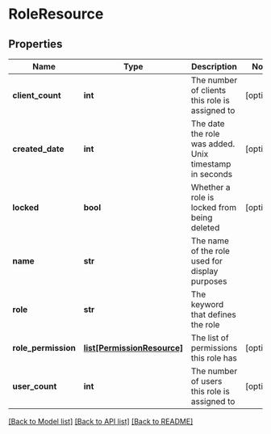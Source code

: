 # RoleResource

## Properties
Name | Type | Description | Notes
------------ | ------------- | ------------- | -------------
**client_count** | **int** | The number of clients this role is assigned to | [optional] 
**created_date** | **int** | The date the role was added. Unix timestamp in seconds | [optional] 
**locked** | **bool** | Whether a role is locked from being deleted | [optional] 
**name** | **str** | The name of the role used for display purposes | 
**role** | **str** | The keyword that defines the role | 
**role_permission** | [**list[PermissionResource]**](PermissionResource.md) | The list of permissions this role has | [optional] 
**user_count** | **int** | The number of users this role is assigned to | [optional] 

[[Back to Model list]](../README.md#documentation-for-models) [[Back to API list]](../README.md#documentation-for-api-endpoints) [[Back to README]](../README.md)


